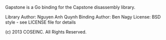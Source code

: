 Gapstone is a Go binding for the Capstone disassembly library.

Library Author: Nguyen Anh Quynh
Binding Author: Ben Nagy
License: BSD style - see LICENSE file for details

(c) 2013 COSEINC. All Rights Reserved.
